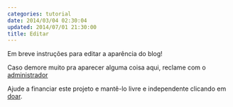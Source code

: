 ```yaml
---
categories: tutorial
date: 2014/03/04 02:30:04
updated: 2014/07/01 21:30:00
title: Editar
---
```

Em breve instru&ccedil;&otilde;es para editar a apar&ecirc;ncia do blog&excl;

Caso demore muito pra aparecer alguma coisa aqui, reclame com o [administrador](../contato)

Ajude a financiar este projeto e mant&ecirc;-lo livre e independente clicando em [doar](../doar).
